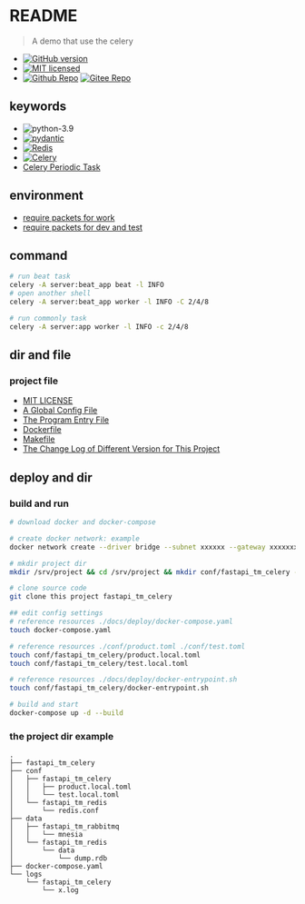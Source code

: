 # README

> A demo that use the celery

- [![GitHub version](https://badge.fury.io/gh/panla%2Ffastapi_tm_celery.svg)](https://badge.fury.io/gh/panla%2Ffastapi_tm_celery)
- [![MIT licensed](https://img.shields.io/github/license/panla/fastapi_tm_celery)](https://raw.githubusercontent.com/panla/fastapi_tm_celery/master/LICENSE)
- [![Github Repo](https://img.shields.io/badge/fastapi_tm_celery-github-red)](https://github.com/panla/fastapi_tm_celery) [![Gitee Repo](https://img.shields.io/badge/fastapi_tm_celery-gitee-red)](https://gitee.com/pankla/fastapi_tm_celery)

## keywords

- ![python-3.9](https://img.shields.io/badge/Python-3.9-yellowgreen)
- [![pydantic](https://img.shields.io/badge/samuelcolvin-pydantic-green)](https://github.com/samuelcolvin/pydantic)
- [![Redis](https://img.shields.io/badge/Redis-6.2-red)](https://redis.io/)
- [![Celery](https://img.shields.io/badge/Celery-V5-orange)](https://docs.celeryproject.org/en/stable/)
- [Celery Periodic Task](https://docs.celeryq.dev/en/stable/userguide/periodic-tasks.html)

## environment

- [require packets for work](./mirrors/requirements.txt)
- [require packets for dev and test](./mirrors/requirements-dev.txt)

## command

```bash
# run beat task
celery -A server:beat_app beat -l INFO
# open another shell
celery -A server:beat_app worker -l INFO -C 2/4/8

# run commonly task
celery -A server:app worker -l INFO -c 2/4/8
```

## dir and file

### project file

- [MIT LICENSE](./LICENSE)
- [A Global Config File](./config.py)
- [The Program Entry File](./server.py)
- [Dockerfile](./Dockerfile)
- [Makefile](./Makefile)
- [The Change Log of Different Version for This Project](./CHANGELOG.md)

## deploy and dir

### build and run

```bash
# download docker and docker-compose

# create docker network: example
docker network create --driver bridge --subnet xxxxxx --gateway xxxxxxxx xxxxxxxx

# mkdir project dir
mkdir /srv/project && cd /srv/project && mkdir conf/fastapi_tm_celery -p

# clone source code
git clone this project fastapi_tm_celery

## edit config settings
# reference resources ./docs/deploy/docker-compose.yaml
touch docker-compose.yaml

# reference resources ./conf/product.toml ./conf/test.toml
touch conf/fastapi_tm_celery/product.local.toml
touch conf/fastapi_tm_celery/test.local.toml

# reference resources ./docs/deploy/docker-entrypoint.sh
touch conf/fastapi_tm_celery/docker-entrypoint.sh

# build and start
docker-compose up -d --build
```

### the project dir example

```text
.
├── fastapi_tm_celery
├── conf
│   ├── fastapi_tm_celery
│   │   ├── product.local.toml
│   │   └── test.local.toml
│   └── fastapi_tm_redis
│       └── redis.conf
├── data
│   ├── fastapi_tm_rabbitmq
│   │   └── mnesia
│   └── fastapi_tm_redis
│       └── data
│           └── dump.rdb
├── docker-compose.yaml
└── logs
    └── fastapi_tm_celery
        └── x.log

```
